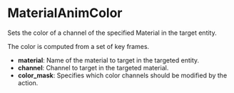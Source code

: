 # MaterialAnimColor

Sets the color of a channel of the specified Material in the target
entity.

The color is computed from a set of key frames.

-   **material**: Name of the material to target in the targeted entity.
-   **channel**: Channel to target in the targeted material.
-   **color\_mask**: Specifies which color channels should be modified
    by the action.
